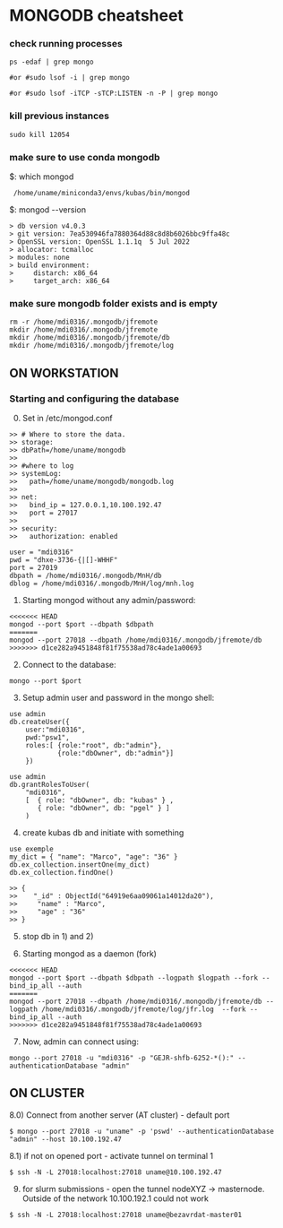 MONGODB cheatsheet
==================
### check running processes
```
ps -edaf | grep mongo

#or #sudo lsof -i | grep mongo

#or #sudo lsof -iTCP -sTCP:LISTEN -n -P | grep mongo
```

### kill previous instances

```
sudo kill 12054
```

### make sure to use conda mongodb

$: which mongod
```
 /home/uname/miniconda3/envs/kubas/bin/mongod
```

$: mongod --version
```
> db version v4.0.3
> git version: 7ea530946fa7880364d88c8d8b6026bbc9ffa48c
> OpenSSL version: OpenSSL 1.1.1q  5 Jul 2022
> allocator: tcmalloc
> modules: none
> build environment:
>     distarch: x86_64
>     target_arch: x86_64
```

### make sure mongodb folder exists and is empty
```
rm -r /home/mdi0316/.mongodb/jfremote
mkdir /home/mdi0316/.mongodb/jfremote
mkdir /home/mdi0316/.mongodb/jfremote/db
mkdir /home/mdi0316/.mongodb/jfremote/log
```

ON WORKSTATION
--------------

### Starting and configuring the database

0) Set in /etc/mongod.conf

```
>> # Where to store the data.
>> storage:
>> dbPath=/home/uname/mongodb
>>
>> #where to log
>> systemLog:
>>   path=/home/uname/mongodb/mongodb.log
>>
>> net:
>>   bind_ip = 127.0.0.1,10.100.192.47
>>   port = 27017
>>
>> security:
>>   authorization: enabled
```

```
user = "mdi0316"
pwd = "dhxe-3736-{|[]-WHHF"
port = 27019
dbpath = /home/mdi0316/.mongodb/MnH/db
dblog = /home/mdi0316/.mongodb/MnH/log/mnh.log
```

1) Starting mongod without any admin/password:
```
<<<<<<< HEAD
mongod --port $port --dbpath $dbpath
=======
mongod --port 27018 --dbpath /home/mdi0316/.mongodb/jfremote/db
>>>>>>> d1ce282a9451848f81f75538ad78c4ade1a00693
```

2) Connect to the database:
```
mongo --port $port
```

3) Setup admin user and password in the mongo shell:
```
use admin
db.createUser({
    user:"mdi0316",
    pwd:"psw1",
    roles:[ {role:"root", db:"admin"},
            {role:"dbOwner", db:"admin"}]
    })
```

```
use admin
db.grantRolesToUser(
    "mdi0316",
    [  { role: "dbOwner", db: "kubas" } ,
       { role: "dbOwner", db: "pgel" } ]
    )
```

4) create kubas db and initiate with something
```
use exemple
my_dict = { "name": "Marco", "age": "36" }
db.ex_collection.insertOne(my_dict)
db.ex_collection.findOne()

>> {
>>    "_id" : ObjectId("64919e6aa09061a14012da20"),
>>     "name" : "Marco",
>>     "age" : "36"
>> }
```

5) stop db in 1) and 2)

6) Starting mongod as a daemon (fork)

```
<<<<<<< HEAD
mongod --port $port --dbpath $dbpath --logpath $logpath --fork --bind_ip_all --auth
=======
mongod --port 27018 --dbpath /home/mdi0316/.mongodb/jfremote/db --logpath /home/mdi0316/.mongodb/jfremote/log/jfr.log  --fork --bind_ip_all --auth
>>>>>>> d1ce282a9451848f81f75538ad78c4ade1a00693
```

7) Now, admin can connect using:

```
mongo --port 27018 -u "mdi0316" -p "GEJR-shfb-6252-*():" --authenticationDatabase "admin"
```

ON CLUSTER
----------

8.0) Connect from another server (AT cluster) - default port

```
$ mongo --port 27018 -u "uname" -p 'pswd' --authenticationDatabase "admin" --host 10.100.192.47
```

8.1) if not on opened port - activate tunnel on terminal 1

```
$ ssh -N -L 27018:localhost:27018 uname@10.100.192.47
```

9) for slurm submissions - open the tunnel nodeXYZ -> masternode. Outside of the network 10.100.192.1 could not work
```
$ ssh -N -L 27018:localhost:27018 uname@bezavrdat-master01
```
